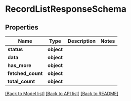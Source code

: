 # RecordListResponseSchema

## Properties
Name | Type | Description | Notes
------------ | ------------- | ------------- | -------------
**status** | **object** |  | 
**data** | **object** |  | 
**has_more** | **object** |  | 
**fetched_count** | **object** |  | 
**total_count** | **object** |  | 

[[Back to Model list]](../README.md#documentation-for-models) [[Back to API list]](../README.md#documentation-for-api-endpoints) [[Back to README]](../README.md)

